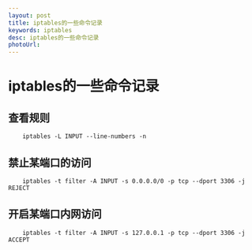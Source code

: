 ```yaml
---
layout: post
title: iptables的一些命令记录
keywords: iptables
desc: iptables的一些命令记录
photoUrl: 
---
```

# iptables的一些命令记录


## 查看规则

```
	iptables -L INPUT --line-numbers -n
```

## 禁止某端口的访问

```
	iptables -t filter -A INPUT -s 0.0.0.0/0 -p tcp --dport 3306 -j REJECT
```

## 开启某端口内网访问

```
	iptables -t filter -A INPUT -s 127.0.0.1 -p tcp --dport 3306 -j ACCEPT
```